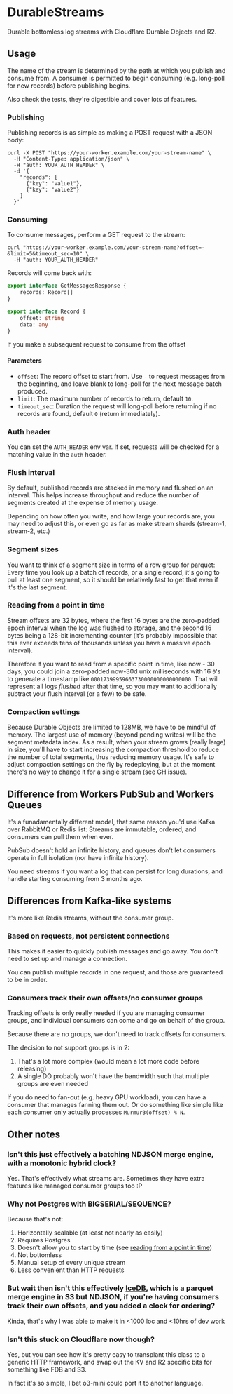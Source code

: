 # DurableStreams

Durable bottomless log streams with Cloudflare Durable Objects and R2.

## Usage

The name of the stream is determined by the path at which you publish and consume from. A consumer is permitted to begin consuming (e.g. long-poll for new records) before publishing begins.

Also check the tests, they're digestible and cover lots of features.

### Publishing

Publishing records is as simple as making a POST request with a JSON body:

```
curl -X POST "https://your-worker.example.com/your-stream-name" \
  -H "Content-Type: application/json" \
  -H "auth: YOUR_AUTH_HEADER" \
  -d '{
    "records": [
      {"key": "value1"},
      {"key": "value2"}
    ]
  }'
```

### Consuming

To consume messages, perform a GET request to the stream:

```
curl "https://your-worker.example.com/your-stream-name?offset=-&limit=5&timeout_sec=10" \
  -H "auth: YOUR_AUTH_HEADER"
```

Records will come back with:

```ts
export interface GetMessagesResponse {
	records: Record[]
}

export interface Record {
	offset: string
	data: any
}
```

If you make a subsequent request to consume from the offset

#### Parameters

- `offset`: The record offset to start from. Use `-` to request messages from the beginning, and leave blank to long-poll for the next message batch produced.
- `limit`: The maximum number of records to return, default `10`.
- `timeout_sec`: Duration the request will long-poll before returning if no records are found, default `0` (return immediately).

### Auth header

You can set the `AUTH_HEADER` env var. If set, requests will be checked for a matching value in the `auth` header.

### Flush interval

By default, published records are stacked in memory and flushed on an interval. This helps increase throughput and reduce the number of segments created at the expense of memory usage.

Depending on how often you write, and how large your records are, you may need to adjust this, or even go as far as make stream shards (stream-1, stream-2, etc.)

### Segment sizes

You want to think of a segment size in terms of a row group for parquet: Every time you look up a batch of records, or a single record, it's going to pull at least one segment, so it should be relatively fast to get that even if it's the last segment.

### Reading from a point in time

Stream offsets are 32 bytes, where the first 16 bytes are the zero-padded epoch interval when the log was
flushed to storage, and the second 16 bytes being a 128-bit incrementing counter (it's probably impossible that this ever exceeds tens of thousands unless you have a massive epoch interval).

Therefore if you want to read from a specific point in time, like now - 30 days, you could join a zero-padded now-30d unix milliseconds with 16 `0`'s to generate a timestamp like `00017399959663730000000000000000`. That will represent all logs _flushed_ after that time, so you may want to additionally subtract your flush interval (or a few) to be safe.

### Compaction settings

Because Durable Objects are limited to 128MB, we have to be mindful of memory. The largest use of memory (beyond pending writes) will be the segment metadata index. As a result, when your stream grows (really large) in size, you'll have to start increasing the compaction threshold to reduce the number of total segments, thus reducing memory usage. It's safe to adjust compaction settings on the fly by redeploying, but at the moment there's no way to change it for a single stream (see GH issue).

## Difference from Workers PubSub and Workers Queues

It's a funadamentally different model, that same reason you'd use Kafka over RabbitMQ or Redis list: Streams are immutable, ordered, and consumers can pull them when ever.

PubSub doesn't hold an infinite history, and queues don't let consumers operate in full isolation (nor have infinite history).

You need streams if you want a log that can persist for long durations, and handle starting consuming from 3 months ago.

## Differences from Kafka-like systems

It's more like Redis streams, without the consumer group.

### Based on requests, not persistent connections

This makes it easier to quickly publish messages and go away. You don't need to set up and manage a connection.

You can publish multiple records in one request, and those are guaranteed to be in order.

### Consumers track their own offsets/no consumer groups

Tracking offsets is only really needed if you are managing consumer groups, and individual consumers can come and go on behalf of the group.

Because there are no groups, we don't need to track offsets for consumers.

The decision to not support groups is in 2:

1. That's a lot more complex (would mean a lot more code before releasing)
2. A single DO probably won't have the bandwidth such that multiple groups are even needed

If you do need to fan-out (e.g. heavy GPU workload), you can have a consumer that manages fanning them out. Or do something like simple like each consumer only actually processes `Murmur3(offset) % N`.

## Other notes

### Isn't this just effectively a batching NDJSON merge engine, with a monotonic hybrid clock?

Yes. That's effectively what streams are. Sometimes they have extra features like managed consumer groups too :P

### Why not Postgres with BIGSERIAL/SEQUENCE?

Because that's not:

1. Horizontally scalable (at least not nearly as easily)
2. Requires Postgres
3. Doesn't allow you to start by time (see [reading from a point in time](#reading-from-a-point-in-time))
4. Not bottomless
5. Manual setup of every unique stream
6. Less convenient than HTTP requests

### But wait then isn't this effectively [IceDB](https://github.com/danthegoodman1/icedb/), which is a parquet merge engine in S3 but NDJSON, if you're having consumers track their own offsets, and you added a clock for ordering?

Kinda, that's why I was able to make it in <1000 loc and <10hrs of dev work

### Isn't this stuck on Cloudflare now though?

Yes, but you can see how it's pretty easy to transplant this class to a generic HTTP framework, and swap out the KV and R2 specific bits for something like FDB and S3.

In fact it's so simple, I bet o3-mini could port it to another language.
